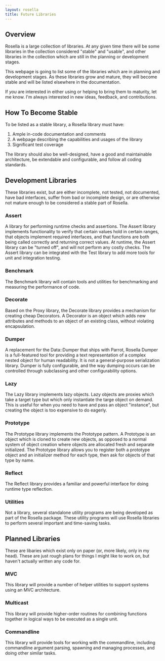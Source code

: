 ```yaml
---
layout: rosella
title: Future Libraries
---
```


## Overview

Rosella is a large collection of libraries. At any given time there will be
some libraries in the collection considered "stable" and "usable", and other
libraries in the collection which are still in the planning or development
stages.

This webpage is going to list some of the libraries which are in planning
and development stages. As these libraries grow and mature, they will become
stable and will be listed elsewhere in the documentation.

If *you* are interested in either using or helping to bring them to maturity,
let me know. I'm always interested in new ideas, feedback, and contributions.

## How To Become Stable

To be listed as a stable library, a Rosella library must have:

1. Ample in-code documentation and comments
2. A webpage describing the capabilities and usages of the library
3. Significant test coverage

The library should also be well-designed, have a good and maintainable
architecture, be extendable and configurable, and follow all coding standards.

## Development Libraries

These libraries exist, but are either incomplete, not tested, not documented,
have bad interfaces, suffer from bad or incomplete design, or are otherwise
not mature enough to be considered a stable part of Rosella.

### Assert

A library for performing runtime checks and assertions. The Assert library
implements functionality to verify that certain values hold in certain
ranges, that objects implement required interfaces, and that functions are
both being called correctly and returning correct values. At runtime, the
Assert library can be "turned off", and will not perform any costly checks.
The Assert library can be integrated with the Test library to add more tools
for unit and integration testing.

### Benchmark

The Benchmark library will contain tools and utilities for benchmarking and
measuring the performance of code.

### Decorate

Based on the Proxy library, the Decorate library provides a mechanism for
creating cheap Decorators. A Decorator is an object which adds new
attributes and methods to an object of an existing class, without violating
encapsulation.

### Dumper

A replacement for the Data::Dumper that ships with Parrot, Rosella Dumper is
a full-featured tool for providing a text representation of a complex nested
object for human readability. It is not a general-purpose serialization
library. Dumper is fully configurable, and the way dumping occurs can be
controlled through subclassing and other configurability options.

### Lazy

The Lazy library implements lazy objects. Lazy objects are proxies which take
a target type but which only instantiate the targe object on demand. This is
useful for when you need to have and pass an object "instance", but creating
the object is too expensive to do eagerly.

### Prototype

The Prototype library implements the Prototype pattern. A Prototype is an
object which is cloned to create new objects, as opposed to a normal system of
object creation where objects are allocated fresh and separate initialized.
The Prototype library allows you to register both a prototype object and an
initializer method for each type, then ask for objects of that type by name.

### Reflect

The Reflect library provides a familiar and powerful interface for doing
runtime type reflection.

### Utilities

Not a library, several standalone utility programs are being developed as
part of the Rosella package. These utility programs will use Rosella libraries
to perform several important and time-saving tasks.

## Planned Libraries

These are libaries which exist only on paper (or, more likely, only in my
head). These are just rough plans for things I might like to work on, but
haven't actually written any code for.

### MVC

This library will provide a number of helper utilities to support systems
using an MVC architecture.

### Multicast

This library will provide higher-order routines for combining functions
together in logical ways to be executed as a single unit.

### Commandline

This library will provide tools for working with the commandline, including
commandline argument parsing, spawning and managing processes, and doing
other similar tasks.
